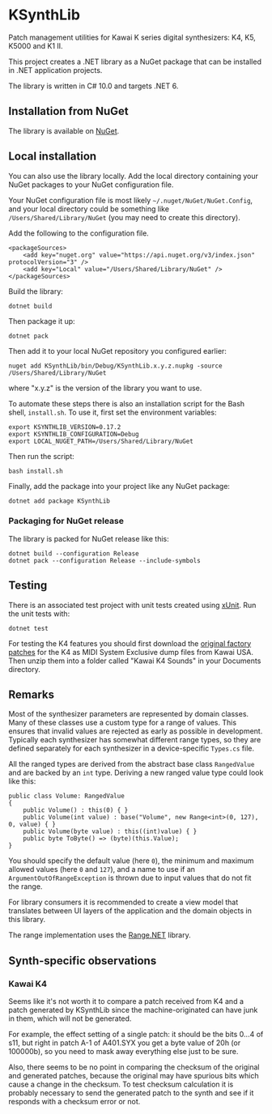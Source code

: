 # KSynthLib

Patch management utilities for Kawai K series digital synthesizers: K4, K5, K5000 and K1 II.

This project creates a .NET library as a NuGet package
that can be installed in .NET application projects.

The library is written in C# 10.0 and targets .NET 6.

## Installation from NuGet

The library is available on [NuGet](https://www.nuget.org/packages/KSynthLib/).

## Local installation

You can also use the library locally. Add the local directory
containing your NuGet packages to your NuGet configuration file.

Your NuGet configuration file is most likely `~/.nuget/NuGet/NuGet.Config`,
and your local directory could be something like `/Users/Shared/Library/NuGet`
(you may need to create this directory).

Add the following to the configuration file.

    <packageSources>
        <add key="nuget.org" value="https://api.nuget.org/v3/index.json" protocolVersion="3" />
        <add key="Local" value="/Users/Shared/Library/NuGet" />
    </packageSources>

Build the library:

    dotnet build

Then package it up:

    dotnet pack

Then add it to your local NuGet repository you configured earlier:

    nuget add KSynthLib/bin/Debug/KSynthLib.x.y.z.nupkg -source /Users/Shared/Library/NuGet

where "x.y.z" is the version of the library you want to use.

To automate these steps there is also an installation script for the Bash shell, `install.sh`.
To use it, first set the environment variables:

    export KSYNTHLIB_VERSION=0.17.2
    export KSYNTHLIB_CONFIGURATION=Debug
    export LOCAL_NUGET_PATH=/Users/Shared/Library/NuGet

Then run the script:

    bash install.sh

Finally, add the package into your project like any NuGet package:

    dotnet add package KSynthLib

### Packaging for NuGet release

The library is packed for NuGet release like this:

    dotnet build --configuration Release
    dotnet pack --configuration Release --include-symbols

## Testing

There is an associated test project with unit tests created using
[xUnit](https://xunit.net/). Run the unit tests with:

    dotnet test

For testing the K4 features you should first download the [original factory
patches](https://kawaius.com/technical-support-division/software-os/) for the K4
as MIDI System Exclusive dump files from Kawai USA. Then unzip them into a folder
called "Kawai K4 Sounds" in your Documents directory.

## Remarks

Most of the synthesizer parameters are represented by domain classes. Many of these
classes use a custom type for a range of values. This ensures that invalid values are
rejected as early as possible in development. Typically each synthesizer has somewhat
different range types, so they are defined separately for each synthesizer in a
device-specific `Types.cs` file.

All the ranged types are derived from the abstract base class `RangedValue` and are
backed by an `int` type. Deriving a new ranged value type could look like this:

    public class Volume: RangedValue
    {
        public Volume() : this(0) { }
        public Volume(int value) : base("Volume", new Range<int>(0, 127), 0, value) { }
        public Volume(byte value) : this((int)value) { }
        public byte ToByte() => (byte)(this.Value);
    }

You should specify the default value (here `0`), the minimum and maximum allowed values
(here `0` and `127`), and a name to use if an `ArgumentOutOfRangeException` is thrown due to input values that
do not fit the range.

For library consumers it is recommended to create a view model that translates between UI layers of
the application and the domain objects in this library.

The range implementation uses the [Range.NET](https://github.com/mnelsonwhite/Range.NET) library.

## Synth-specific observations

### Kawai K4

Seems like it's not worth it to compare a patch received from K4
and a patch generated by KSynthLib since the machine-originated
can have junk in them, which will not be generated.

For example, the effect setting of a single patch: it should be the
bits 0...4 of s11, but right in patch A-1 of A401.SYX you get
a byte value of 20h (or 100000b), so you need to mask away everything
else just to be sure.

Also, there seems to be no point in comparing the checksum of the original and
generated patches, because the original may have spurious bits which cause a change in the
checksum. To test checksum calculation it is probably necessary to send the
generated patch to the synth and see if it responds with a checksum error or not.
